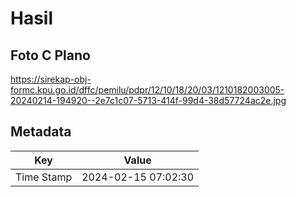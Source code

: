# Hasil

## Foto C Plano

https://sirekap-obj-formc.kpu.go.id/dffc/pemilu/pdpr/12/10/18/20/03/1210182003005-20240214-194920--2e7c1c07-5713-414f-99d4-38d57724ac2e.jpg


## Metadata

| Key        | Value               |
| ---------- | ------------------- |
| Time Stamp | 2024-02-15 07:02:30 |



